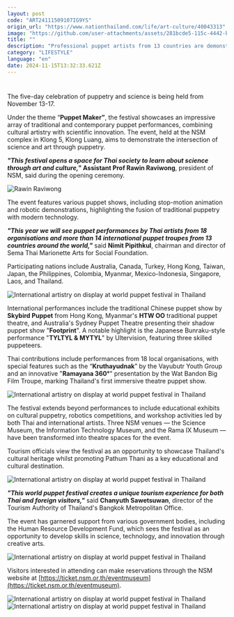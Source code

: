 ```yaml
---
layout: post
code: "ART24111509107IG9YS"
origin_url: "https://www.nationthailand.com/life/art-culture/40043313"
image: "https://github.com/user-attachments/assets/281bcde5-115c-4442-bf1e-0269c5f5d1ed"
title: ""
description: "Professional puppet artists from 13 countries are demonstrating their skills in imparting scientific knowledge at the National Science Museum (NSM) in Pathum Thani province, which is hosting the Harmony World Puppet Innovation Festival 2024."
category: "LIFESTYLE"
language: "en"
date: 2024-11-15T13:32:33.621Z
---
```


# 











The five-day celebration of puppetry and science is being held from November 13-17.

Under the theme “**Puppet Maker”**, the festival showcases an impressive array of traditional and contemporary puppet performances, combining cultural artistry with scientific innovation. The event, held at the NSM complex in Klong 5, Klong Luang, aims to demonstrate the intersection of science and art through puppetry.

_**"This festival opens a space for Thai society to learn about science through art and culture,"**_ **Assistant Prof Rawin Raviwong**, president of NSM, said during the opening ceremony.



  ![Rawin Raviwong](https://media.nationthailand.com/uploads/images/contents/w1024/2024/11/Ba1HCDCnDCXITQGK8m2s.webp?x-image-process=style/lg-webp)

The event features various puppet shows, including stop-motion animation and robotic demonstrations, highlighting the fusion of traditional puppetry with modern technology.

_**"This year we will see puppet performances by Thai artists from 18 organisations and more than 14 international puppet troupes from 13 countries around the world,"**_ said **Nimit Pipithkul**, chairman and director of Sema Thai Marionette Arts for Social Foundation.

Participating nations include Australia, Canada, Turkey, Hong Kong, Taiwan, Japan, the Philippines, Colombia, Myanmar, Mexico-Indonesia, Singapore, Laos, and Thailand.

  ![International artistry on display at world puppet festival in Thailand](https://github.com/user-attachments/assets/4e2776a5-8445-431b-9d9f-fc0e42a3d98f)

International performances include the traditional Chinese puppet show by **Skybird Puppet** from Hong Kong, Myanmar's **HTW OO** traditional puppet theatre, and Australia's Sydney Puppet Theatre presenting their shadow puppet show "**Footprint**". A notable highlight is the Japanese Bunraku-style performance "**TYLTYL & MYTYL**" by Ultervision, featuring three skilled puppeteers.



Thai contributions include performances from 18 local organisations, with special features such as the “**Kruthayudnak**” by the Vayubutr Youth Group and an innovative "**Ramayana 360°**" presentation by the Wat Bandon Big Film Troupe, marking Thailand's first immersive theatre puppet show.

  ![International artistry on display at world puppet festival in Thailand](https://github.com/user-attachments/assets/c38b991f-ae54-4cb0-9764-286f693cc097)

The festival extends beyond performances to include educational exhibits on cultural puppetry, robotics competitions, and workshop activities led by both Thai and international artists. Three NSM venues — the Science Museum, the Information Technology Museum, and the Rama IX Museum — have been transformed into theatre spaces for the event.

Tourism officials view the festival as an opportunity to showcase Thailand's cultural heritage whilst promoting Pathum Thani as a key educational and cultural destination.

  ![International artistry on display at world puppet festival in Thailand](https://github.com/user-attachments/assets/3e0cf033-8970-41f5-bccd-010567f58d96)

_**"This world puppet festival creates a unique tourism experience for both Thai and foreign visitors,"**_ said **Chanyuth Sawetsuwan**, director of the Tourism Authority of Thailand's Bangkok Metropolitan Office.

The event has garnered support from various government bodies, including the Human Resource Development Fund, which sees the festival as an opportunity to develop skills in science, technology, and innovation through creative arts.

  ![International artistry on display at world puppet festival in Thailand](https://github.com/user-attachments/assets/67bd09c2-5284-43df-94aa-2bffa8d93a52)

Visitors interested in attending can make reservations through the NSM website at [https://ticket.nsm.or.th/eventmuseum](https://ticket.nsm.or.th/eventmuseum).

   ![International artistry on display at world puppet festival in Thailand](https://github.com/user-attachments/assets/6c883763-094c-44b8-a772-5210bf9c37cd)  ![International artistry on display at world puppet festival in Thailand](https://media.nationthailand.com/uploads/images/contents/w1024/2024/11/Fo1KWUsEwpml5us6MDTY.webp?x-image-process=style/lg-webp)